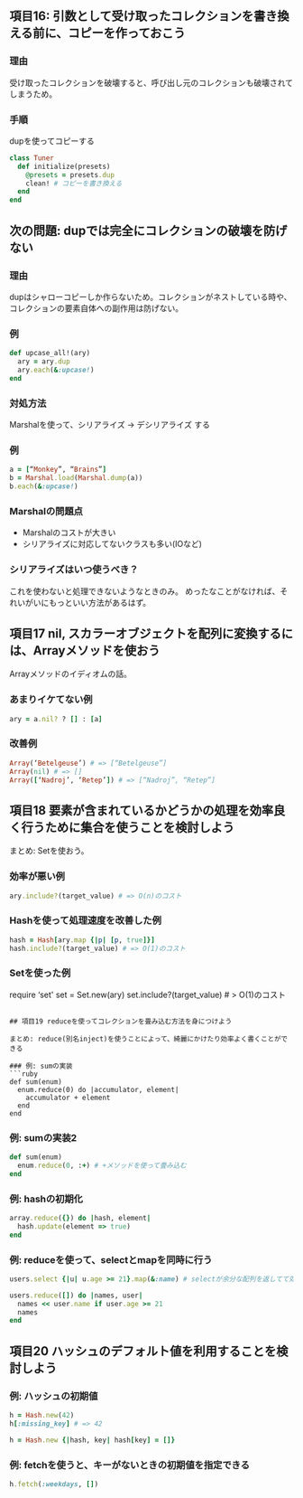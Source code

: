 ## 項目16: 引数として受け取ったコレクションを書き換える前に、コピーを作っておこう

### 理由
受け取ったコレクションを破壊すると、呼び出し元のコレクションも破壊されてしまうため。

### 手順
dupを使ってコピーする

```ruby
class Tuner
  def initialize(presets)
    @presets = presets.dup
    clean! # コピーを書き換える
  end
end
```

## 次の問題: dupでは完全にコレクションの破壊を防げない

### 理由
dupはシャローコピーしか作らないため。コレクションがネストしている時や、コレクションの要素自体への副作用は防げない。

### 例

```ruby
def upcase_all!(ary)
  ary = ary.dup
  ary.each(&:upcase!)
end
```

### 対処方法
Marshalを使って、シリアライズ -> デシリアライズ する

### 例

```ruby
a = [“Monkey”, “Brains”]
b = Marshal.load(Marshal.dump(a))
b.each(&:upcase!)
```

### Marshalの問題点
* Marshalのコストが大きい
* シリアライズに対応してないクラスも多い(IOなど)

### シリアライズはいつ使うべき？
これを使わないと処理できないようなときのみ。
めったなことがなければ、それいがいにもっといい方法があるはず。

## 項目17 nil, スカラーオブジェクトを配列に変換するには、Arrayメソッドを使おう

Arrayメソッドのイディオムの話。

### あまりイケてない例
```ruby
ary = a.nil? ? [] : [a]
```

### 改善例
```ruby
Array(‘Betelgeuse’) # => [“Betelgeuse”]
Array(nil) # => []
Array([‘Nadroj’, ‘Retep’]) # => [“Nadroj”, “Retep”]
```

## 項目18 要素が含まれているかどうかの処理を効率良く行うために集合を使うことを検討しよう

まとめ: Setを使おう。

### 効率が悪い例
```ruby
ary.include?(target_value) # => O(n)のコスト
```

### Hashを使って処理速度を改善した例
```ruby
hash = Hash[ary.map {|p| [p, true]}]
hash.include?(target_value) # => O(1)のコスト
```

### Setを使った例
require ‘set'
set = Set.new(ary)
set.include?(target_value) # > O(1)のコスト
```

## 項目19 reduceを使ってコレクションを畳み込む方法を身につけよう

まとめ: reduce(別名inject)を使うことによって、綺麗にかけたり効率よく書くことができる

### 例: sumの実装
```ruby
def sum(enum)
  enum.reduce(0) do |accumulator, element|
    accumulator + element
  end
end
```

### 例: sumの実装2
```ruby
def sum(enum)
  enum.reduce(0, :+) # +メソッドを使って畳み込む
end
```

### 例: hashの初期化
```ruby
array.reduce({}) do |hash, element|
  hash.update(element => true)
end
```

### 例: reduceを使って、selectとmapを同時に行う
```ruby
users.select {|u| u.age >= 21}.map(&:name) # selectが余分な配列を返してて効率が悪い。(亀田注: 亀田はこっちのコードのほうがメンテ性高いので好き)

users.reduce([]) do |names, user|
  names << user.name if user.age >= 21
  names
end
```

## 項目20 ハッシュのデフォルト値を利用することを検討しよう

### 例: ハッシュの初期値
```ruby
h = Hash.new(42)
h[:missing_key] # => 42

h = Hash.new {|hash, key| hash[key] = []}
```

### 例: fetchを使うと、キーがないときの初期値を指定できる
```ruby
h.fetch(:weekdays, [])
```

